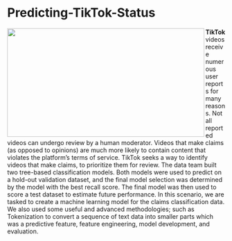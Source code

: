 # Predicting-TikTok-Status
<img src='https://miro.medium.com/v2/resize:fit:1400/0*LRyHZb_JBpuuNVzd' width="455" height="250" align=left>

**TikTok** videos receive numerous user reports for many reasons. Not all reported videos can undergo review by a human moderator. Videos that make claims (as opposed to opinions) are much more likely to contain content that violates the platform’s terms of service. TikTok seeks a way to identify videos that make claims, to prioritize them for review. The data team built two tree-based classification models. Both models were used to predict on a hold-out validation dataset, and the final model selection was determined by the model with the best recall score. The final model was then used to score a test dataset to estimate future performance. In this scenario, we are tasked to create a machine learning model for the claims classification data. We also used some useful and advanced methodologies; such as Tokenization to convert a sequence of text data into smaller parts which was a predictive feature, feature engineering, model development, and evaluation.
